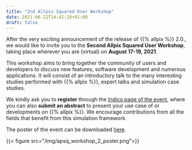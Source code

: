 ```yaml
---
title: "2nd Allpix Squared User Workshop"
date: 2021-06-22T14:42:28+02:00
draft: false
---
```

After the very exciting announcement of the release of {{% allpix %}} 2.0., we would like to invite you to the **Second Allpix Squared User Workshop**, taking place wherever you are (virtual) on **August 17-19, 2021**.

This workshop aims to bring together the community of users and developers to discuss new features, software development and numerous applications. It will consist of an introductory talk to the many interesting studies performed with {{% allpix %}}, expert talks and simulation case studies.

We kindly ask you to **register** through the [Indico page of the event](https://indico.cern.ch/event/1043567/), where you can also **submit an abstract** to present your use case of or developments on {{% allpix %}}. We encourage contributions from all the fields that benefit from this simulation framework.

The poster of the event can be downloaded [here](/pdf/apsq_workshop_2_poster.pdf).


{{< figure src="/img/apsq_workshop_2_poster.png">}}

